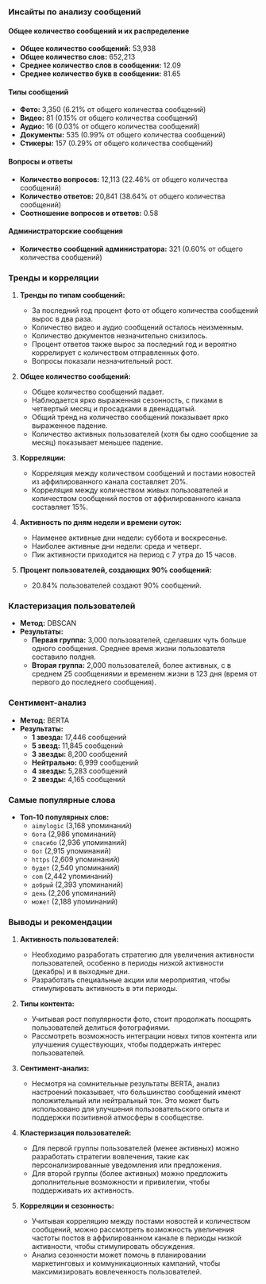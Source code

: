 ### Инсайты по анализу сообщений

#### Общее количество сообщений и их распределение

- **Общее количество сообщений:** 53,938
- **Общее количество слов:** 652,213
- **Среднее количество слов в сообщении:** 12.09
- **Среднее количество букв в сообщении:** 81.65

#### Типы сообщений

- **Фото:** 3,350 (6.21% от общего количества сообщений)
- **Видео:** 81 (0.15% от общего количества сообщений)
- **Аудио:** 16 (0.03% от общего количества сообщений)
- **Документы:** 535 (0.99% от общего количества сообщений)
- **Стикеры:** 157 (0.29% от общего количества сообщений)

#### Вопросы и ответы

- **Количество вопросов:** 12,113 (22.46% от общего количества сообщений)
- **Количество ответов:** 20,841 (38.64% от общего количества сообщений)
- **Соотношение вопросов и ответов:** 0.58

#### Администраторские сообщения

- **Количество сообщений администратора:** 321 (0.60% от общего количества сообщений)

### Тренды и корреляции

1. **Тренды по типам сообщений:**
   - За последний год процент фото от общего количества сообщений вырос в два раза.
   - Количество видео и аудио сообщений осталось неизменным.
   - Количество документов незначительно снизилось.
   - Процент ответов также вырос за последний год и вероятно коррелирует с количеством отправленных фото.
   - Вопросы показали незначительный рост.

2. **Общее количество сообщений:**
   - Общее количество сообщений падает.
   - Наблюдается ярко выраженная сезонность, с пиками в четвертый месяц и просадками в двенадцатый.
   - Общий тренд на количество сообщений показывает ярко выраженное падение.
   - Количество активных пользователей (хотя бы одно сообщение за месяц) показывает меньшее падение.

3. **Корреляции:**
   - Корреляция между количеством сообщений и постами новостей из аффилированного канала составляет 20%.
   - Корреляция между количеством живых пользователей и количеством сообщений постов от аффилированного канала составляет 15%.

4. **Активность по дням недели и времени суток:**
   - Наименее активные дни недели: суббота и воскресенье.
   - Наиболее активные дни недели: среда и четверг.
   - Пик активности приходится на период с 7 утра до 15 часов.

5. **Процент пользователей, создающих 90% сообщений:**
   - 20.84% пользователей создают 90% сообщений.

### Кластеризация пользователей

- **Метод:** DBSCAN
- **Результаты:**
   - **Первая группа:** 3,000 пользователей, сделавших чуть больше одного сообщения. Среднее время жизни пользователя составило полдня.
   - **Вторая группа:** 2,000 пользователей, более активных, с в среднем 25 сообщениями и временем жизни в 123 дня (время от первого до последнего сообщения).

### Сентимент-анализ

- **Метод:** BERTA
- **Результаты:**
   - **1 звезда:** 17,446 сообщений
   - **5 звезд:** 11,845 сообщений
   - **3 звезды:** 8,200 сообщений
   - **Нейтрально:** 6,999 сообщений
   - **4 звезды:** 5,283 сообщений
   - **2 звезды:** 4,165 сообщений

### Самые популярные слова

- **Топ-10 популярных слов:**
   - `aimylogic` (3,168 упоминаний)
   - `бота` (2,986 упоминаний)
   - `спасибо` (2,936 упоминаний)
   - `бот` (2,915 упоминаний)
   - `https` (2,609 упоминаний)
   - `будет` (2,540 упоминаний)
   - `com` (2,442 упоминаний)
   - `добрый` (2,393 упоминаний)
   - `день` (2,206 упоминаний)
   - `может` (2,188 упоминаний)

### Выводы и рекомендации

1. **Активность пользователей:**
   - Необходимо разработать стратегию для увеличения активности пользователей, особенно в периоды низкой активности (декабрь) и в выходные дни.
   - Разработать специальные акции или мероприятия, чтобы стимулировать активность в эти периоды.

2. **Типы контента:**
   - Учитывая рост популярности фото, стоит продолжать поощрять пользователей делиться фотографиями.
   - Рассмотреть возможность интеграции новых типов контента или улучшения существующих, чтобы поддержать интерес пользователей.

3. **Сентимент-анализ:**
   - Несмотря на сомнительные результаты BERTA, анализ настроений показывает, что большинство сообщений имеют положительный или нейтральный тон. Это может быть использовано для улучшения пользовательского опыта и поддержки позитивной атмосферы в сообществе.

4. **Кластеризация пользователей:**
   - Для первой группы пользователей (менее активных) можно разработать стратегии вовлечения, такие как персонализированные уведомления или предложения.
   - Для второй группы (более активных) можно предложить дополнительные возможности и привилегии, чтобы поддерживать их активность.

5. **Корреляции и сезонность:**
   - Учитывая корреляцию между постами новостей и количеством сообщений, можно рассмотреть возможность увеличения частоты постов в аффилированном канале в периоды низкой активности, чтобы стимулировать обсуждения.
   - Анализ сезонности может помочь в планировании маркетинговых и коммуникационных кампаний, чтобы максимизировать вовлеченность пользователей.

